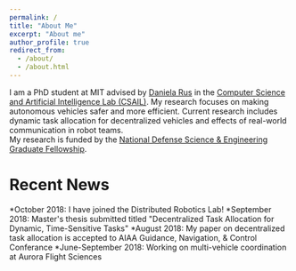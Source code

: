 ```yaml
---
permalink: /
title: "About Me"
excerpt: "About me"
author_profile: true
redirect_from: 
  - /about/
  - /about.html
---
```


I am a PhD student at MIT advised by [Daniela Rus](https://www.csail.mit.edu/) in the [Computer Science and Artificial Intelligence Lab (CSAIL)](https://www.csail.mit.edu/).  My research focuses on making autonomous vehicles safer and more efficient.  Current research includes dynamic task allocation for decentralized vehicles and effects of real-world communication in robot teams.  
My research is funded by the [National Defense Science & Engineering Graduate Fellowship](https://www.ndsegfellowships.org/).

Recent News
======
*October 2018:  I have joined the Distributed Robotics Lab!
*September 2018:  Master's thesis submitted titled "Decentralized Task Allocation for Dynamic, Time-Sensitive Tasks"
*August 2018:  My paper on decentralized task allocation is accepted to AIAA Guidance, Navigation, & Control Conferance
*June-September 2018:  Working on multi-vehicle coordination at Aurora Flight Sciences

